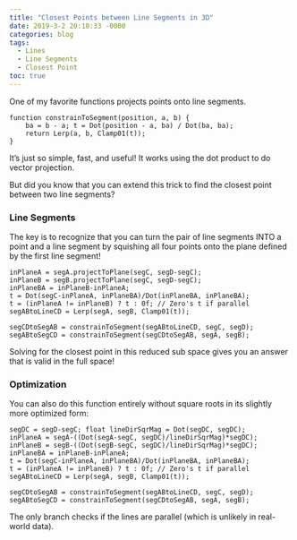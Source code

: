 ```yaml
---
title: "Closest Points between Line Segments in 3D"
date: 2019-3-2 20:10:33 -0000
categories: blog
tags:
  - Lines
  - Line Segments
  - Closest Point
toc: true
---
```


One of my favorite functions projects points onto line segments.

<!-- Hide the Table of Contents (but keep the navigation :^) ... -->
<script type="text/javascript">
  document.getElementsByClassName('toc')[0].style.display = 'none';
</script>
<!-- Load the Three.js library, assorted helpers, and the actual line fitting script code... -->
<script type="text/javascript" src="../../assets/js/three.js"></script>
<script type="text/javascript" src="../../assets/js/DragControls.js"></script>
<script type="text/javascript" src="../../assets/js/OrbitControls.js"></script>
<script type="text/javascript" src="../../assets/js/IK/Environment.js"></script>
<script type="text/javascript" src="../../assets/js/ClosestSegment/ClosestSegment.js" orbit="enabled"></script>
```
function constrainToSegment(position, a, b) {
    ba = b - a; t = Dot(position - a, ba) / Dot(ba, ba);
    return Lerp(a, b, Clamp01(t));
}
```

It’s just so simple, fast, and useful! It works using the dot product to do vector projection.

But did you know that you can extend this trick to find the closest point between two line segments?

### Line Segments

<script type="text/javascript" src="../../assets/js/ClosestSegment/SegmentSegment.js" orbit="enabled"></script>

The key is to recognize that you can turn the pair of line segments INTO a point and a line segment by squishing all four points onto the plane defined by the first line segment!

<script type="text/javascript" src="../../assets/js/ClosestSegment/SegmentSegment.js" orbit="enabled" debug="enabled"></script>
```
inPlaneA = segA.projectToPlane(segC, segD-segC);
inPlaneB = segB.projectToPlane(segC, segD-segC);
inPlaneBA = inPlaneB-inPlaneA;
t = Dot(segC-inPlaneA, inPlaneBA)/Dot(inPlaneBA, inPlaneBA);
t = (inPlaneA != inPlaneB) ? t : 0f; // Zero's t if parallel
segABtoLineCD = Lerp(segA, segB, Clamp01(t));

segCDtoSegAB = constrainToSegment(segABtoLineCD, segC, segD);
segABtoSegCD = constrainToSegment(segCDtoSegAB, segA, segB);
```

Solving for the closest point in this reduced sub space gives you an answer that is valid in the full space!

### Optimization

You can also do this function entirely without square roots in its slightly more optimized form:
```
segDC = segD-segC; float lineDirSqrMag = Dot(segDC, segDC);
inPlaneA = segA-((Dot(segA-segC, segDC)/lineDirSqrMag)*segDC);
inPlaneB = segB-((Dot(segB-segC, segDC)/lineDirSqrMag)*segDC);
inPlaneBA = inPlaneB-inPlaneA;
t = Dot(segC-inPlaneA, inPlaneBA)/Dot(inPlaneBA, inPlaneBA);
t = (inPlaneA != inPlaneB) ? t : 0f; // Zero's t if parallel
segABtoLineCD = Lerp(segA, segB, Clamp01(t));

segCDtoSegAB = constrainToSegment(segABtoLineCD, segC, segD);
segABtoSegCD = constrainToSegment(segCDtoSegAB, segA, segB);
```
The only branch checks if the lines are parallel (which is unlikely in real-world data).